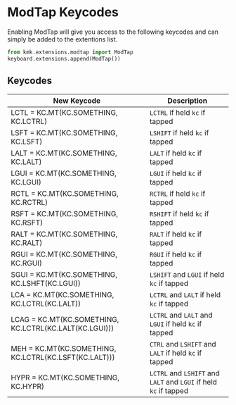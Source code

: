 # ModTap Keycodes
Enabling ModTap will give you access to the following keycodes and can simply be
added to the extentions list.

```python
from kmk.extensions.modtap import ModTap
keyboard.extensions.append(ModTap())
```

## Keycodes

|New Keycode                                            | Description                                                     |
|-------------------------------------------------------|-----------------------------------------------------------------|
|LCTL = KC.MT(KC.SOMETHING, KC.LCTRL)                   |`LCTRL` if held `kc` if tapped                                   |
|LSFT = KC.MT(KC.SOMETHING, KC.LSFT)                    |`LSHIFT` if held `kc` if tapped                                  |
|LALT = KC.MT(KC.SOMETHING, KC.LALT)                    |`LALT` if held `kc` if tapped                                    |
|LGUI = KC.MT(KC.SOMETHING, KC.LGUI)                    |`LGUI` if held `kc` if tapped                                    |
|RCTL = KC.MT(KC.SOMETHING, KC.RCTRL)                   |`RCTRL` if held `kc` if tapped                                   |
|RSFT = KC.MT(KC.SOMETHING, KC.RSFT)                    |`RSHIFT` if held `kc` if tapped                                  |
|RALT = KC.MT(KC.SOMETHING, KC.RALT)                    |`RALT` if held `kc` if tapped                                    |
|RGUI = KC.MT(KC.SOMETHING, KC.RGUI)                    |`RGUI` if held `kc` if tapped                                    |
|SGUI = KC.MT(KC.SOMETHING, KC.LSHFT(KC.LGUI))          |`LSHIFT` and `LGUI` if held `kc` if tapped                       |
|LCA = KC.MT(KC.SOMETHING, KC.LCTRL(KC.LALT))           |`LCTRL` and `LALT` if held `kc` if tapped                        |
|LCAG = KC.MT(KC.SOMETHING, KC.LCTRL(KC.LALT(KC.LGUI))) |`LCTRL` and `LALT` and `LGUI` if held `kc` if tapped             |
|MEH = KC.MT(KC.SOMETHING, KC.LCTRL(KC.LSFT(KC.LALT)))  |`CTRL` and `LSHIFT` and `LALT` if held `kc` if tapped            |
|HYPR = KC.MT(KC.SOMETHING, KC.HYPR)                    |`LCTRL` and `LSHIFT` and `LALT` and `LGUI` if held `kc` if tapped|



